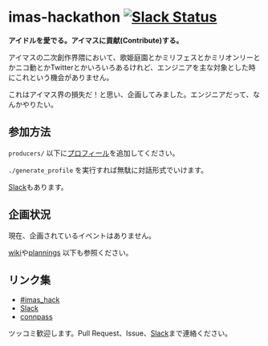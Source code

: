 imas-hackathon [![Slack Status](https://imas-hack.herokuapp.com/badge.svg)](https://imas-hack.herokuapp.com)
===

**アイドルを愛でる。アイマスに貢献(Contribute)する。**

アイマスの二次創作界隈において、歌姫庭園とかミリフェスとかミリオンリーとかニコ動とかTwitterとかいろいろあるけれど、エンジニアを主な対象とした時にこれという機会がありません。

これはアイマス界の損失だ！と思い、企画してみました。エンジニアだって、なんかやりたい。

## 参加方法

`producers/` 以下に[プロフィール](https://github.com/imas/hackathon/wiki/%E3%83%97%E3%83%AD%E3%83%87%E3%83%A5%E3%83%BC%E3%82%B5%E3%83%BC%E8%87%AA%E5%B7%B1%E7%B4%B9%E4%BB%8B%E3%81%AB%E3%81%A4%E3%81%84%E3%81%A6)を追加してください。

`./generate_profile` を実行すれば無駄に対話形式でいけます。

[Slack](https://imas-hack.herokuapp.com/)もあります。

## 企画状況

現在、企画されているイベントはありません。

[wiki](https://github.com/imas/hackathon/wiki)や[plannings](https://github.com/imas/hackathon/tree/master/plannings) 以下も参照ください。

## リンク集

- [#imas\_hack](https://twitter.com/search?f=tweets&q=%23imas_hack&src=typd)
- [Slack](https://imas-hack.herokuapp.com/)
- [connpass](http://imas.connpass.com/)

ツッコミ歓迎します。Pull Request、Issue、[Slack](https://imas-hack.herokuapp.com/)まで連絡ください。
